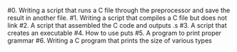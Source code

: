 #0. Writing a script that runs a C file through the preprocessor and save the result in another file.
#1. Writing a script that compiles a C file but does not link
#2. A script that assembled the C code and outputs .s
#3. A script that creates an executable
#4. How to use puts
#5. A program to print proper grammar
#6. Writing a C program that prints the size of various types
